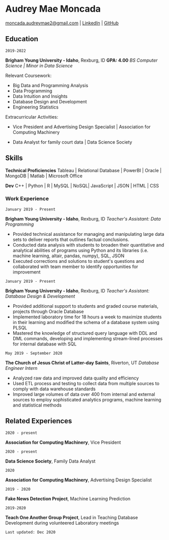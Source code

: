 # Audrey Mae Moncada
<div id="webaddress">
<a href="moncada.audreymae2@gmail.com">moncada.audreymae2@gmail.com</a>
| <a href="https://www.linkedin.com/in/audrey-mae-moncada/">LinkedIn</a>
| <a href="https://github.com/audreymae">GitHub</a>
</div>

<!-- https://www.monique.tech/the-art-of-markdown -->

## Education

`2019-2022`

__Brigham Young University - Idaho__, Rexburg, ID
**GPA: 4.00**
*BS Computer Science | Minor in Data Science*

Relevant Coursework:
* Big Data and Programming Analysis
* Data Programming
* Data Intuition and Insights
* Database Design and Development
* Engineering Statistics

Extracurricular Activities:
* Vice President and Advertising Design Specialist | Association for Computing Machinery

* Data Analyst for family court data | Data Science Society





## Skills

**Technical Proficiencies**
Tableau | Relational Database | PowerBI | Oracle | MongoDB  | Matlab | Microsoft Office


**Dev**
C++  | Python  |  R  |  MySQL  | NoSQL| JavaScript | JSON | HTML | CSS



### Work Experience

`January 2019 - Present`

__Brigham Young University - Idaho__, Rexburg, ID
*Teacher's Assistant: Data Programming*

* Provided technical assistance for managing and manipulating large data sets to deliver reports that outlines factual conclusions. 
* Conducted data analysis with students to broaden their quantitative and analytical abilities of programs using Python and its libraries (i.e. machine learning, altair, pandas, numpy), SQL, JSON
* Executed corrections and solutions to student's questions and collaborated with team member to identify opportunities for improvement


`January 2019 - Present`

__Brigham Young University - Idaho__, Rexburg, ID
*Teacher's Assistant: Database Design & Development*

* Provided additional support to students and graded course materials, projects through Oracle Database 
* Implemented laboratory time for 18 hours a week to maximize students in their learning and modified the schema of a database system using PLSQL
* Mastered the knowledge of structured query language with DDL and DML commands, developing and implementing stream-lined processes for internal database with SQL

`May 2019 - September 2020`

__The Church of Jesus Christ of Latter-day Saints__, Riverton, UT
*Database Engineer Intern*
- Analyzed raw data and improved data quality and efficiency
- Used ETL process and testing to collect data from multiple sources to comply with data warehouse standards
- Improved large volumes of data over 400 from internal and external sources to employ sophisticated analytics programs, machine learning and statistical methods


## Related Experiences

`2020 - present`

__Association for Computing Machinery__, Vice President


`2020 - present`

__Data Science Society__, Family Data Analyst


`2020 `

__Association for Computing Machinery__, Advertising Design Specialist


`2019 - 2020`

__Fake News Detection Project__, Machine Learning Prediction


`2019-2020`

__Teach One Another Group Project__, Lead in Teaching Database Development during volunteered Laboratory meetings



<!-- ### Footer
Last updated: May 2013 -->
`Last updated: Dec 2020`

